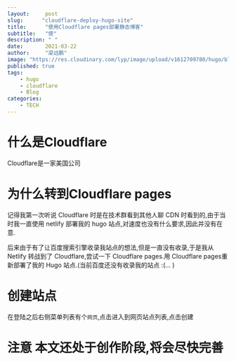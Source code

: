 ```yaml
---
layout:     post 
slug:      "cloudflare-deploy-hugo-site"
title:      "使用Cloudflare pages部署静态博客"
subtitle:   "使"
description: " "
date:       2021-03-22
author:     "梁远鹏"
image: "https://res.cloudinary.com/lyp/image/upload/v1612709780/hugo/blog.github.io/pexels-matt-hardy-2568001.jpg"
published: true
tags:
    - hugo
    - cloudflare
    - Blog
categories: 
    - TECH
---  
```


# 什么是Cloudflare  

Cloudflare是一家美国公司

# 为什么转到Cloudflare pages  

记得我第一次听说 Cloudflare 时是在技术群看到其他人聊 CDN 时看到的,由于当时我一直使用 netlify 部署我的 hugo 站点,对速度也没有什么要求,因此并没有在意.  

后来由于有了让百度搜索引擎收录我站点的想法,但是一直没有收录,于是我从 Netlify 转战到了 Cloudflare,尝试一下 Cloudflare pages.用 Cloudflare pages重新部署了我的 Hugo 站点.(当前百度还没有收录我的站点 :(... )    


# 创建站点  

在登陆之后右侧菜单列表有个`网页`,点击进入到网页站点列表,点击创建

# 注意 本文还处于创作阶段,将会尽快完善